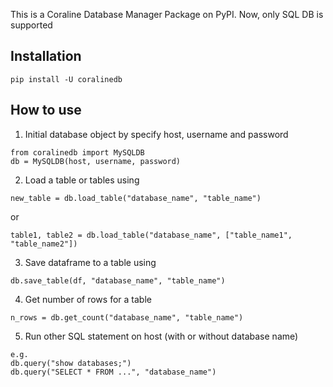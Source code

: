 This is a Coraline Database Manager Package on PyPI. Now, only SQL DB is supported

## Installation
```
pip install -U coralinedb
```

## How to use

1. Initial database object by specify host, username and password
```
from coralinedb import MySQLDB
db = MySQLDB(host, username, password)
```

2. Load a table or tables using
```
new_table = db.load_table("database_name", "table_name")
```
or
```
table1, table2 = db.load_table("database_name", ["table_name1", "table_name2"])
```


3. Save dataframe to a table using
```
db.save_table(df, "database_name", "table_name")
```


4. Get number of rows for a table
```
n_rows = db.get_count("database_name", "table_name")
```


5. Run other SQL statement on host (with or without database name)
```
e.g.
db.query("show databases;")
db.query("SELECT * FROM ...", "database_name")
```
